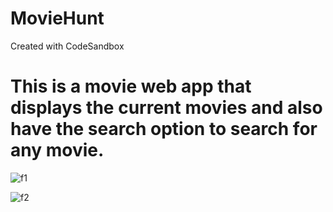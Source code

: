 # MovieHunt
Created with CodeSandbox
# This is a movie web app that displays the current movies and also have the search option to search for any movie.
![f1](https://user-images.githubusercontent.com/33938655/163111316-da31db76-59db-4275-abed-fb39a73378bb.png)

![f2](https://user-images.githubusercontent.com/33938655/163111380-f9fd2bd5-b7ca-475c-aaf7-fbcfd8f576bb.png)

